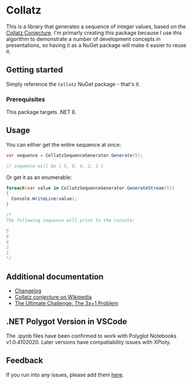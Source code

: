 # Collatz

This is a library that generates a sequence of integer values, based on the [Collatz Conjecture](https://en.wikipedia.org/wiki/Collatz_conjecture). I'm primarly creating this package because I use this algorithm to demonstrate a number of development concepts in presentations, so having it as a NuGet package will make it easier to reuse it.

## Getting started

Simply reference the `Collatz` NuGet package - that's it.

### Prerequisites

This package targets .NET 8.

## Usage

You can either get the entire sequence at once:

```csharp
var sequence = CollatzSequenceGenerator.Generate(5);

// sequence will be [ 5, 8, 4, 2, 1 ]
```

Or get it as an enumerable:

```csharp
foreach(var value in CollatzSequenceGenerator.GenerateStream(5))
{
  Console.WriteLine(value);
}

/*
The following sequence will print to the console: 

5
8
4
2
1
*/
```

## Additional documentation

* [Changelog](https://github.com/JasonBock/Collatz/blob/main/changelog.md)
* [Collatz conjecture on Wikipedia](https://en.wikipedia.org/wiki/Collatz_conjecture)
* [The Ultimate Challenge: The 3x+1 Problem](https://www.maa.org/press/maa-reviews/the-ultimate-challenge-the-3x1-problem)

## .NET Polygot Version in VSCode

The .ipynb files have been confirmed to work with Polyglot Notebooks v1.0.4102020. Later versions have compatiability issues with XPloty.

## Feedback

If you run into any issues, please add them [here](https://github.com/JasonBock/Collatz/issues).